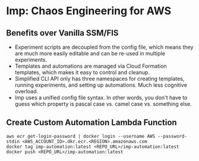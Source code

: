 # Imp: Chaos Engineering for AWS

## Benefits over Vanilla SSM/FIS

- Experiment scripts are decoupled from the config file, which means they are much more easily editable and can be re-used in multiple experiments.
- Templates and automations are managed via Cloud Formation templates, which makes it easy to control and cleanup.
- Simplified CLI API only has three namespaces for creating templates, running experiments, and setting up automations. Much less cognitive overload.
- Imp uses a unified config file syntax. In other words, you don't have to guess which property is pascal case vs. camel case vs. something else.

## Create Custom Automation Lambda Function

```commandline
aws ecr get-login-password | docker login --username AWS --password-stdin <AWS_ACCOUNT_ID>.dkr.ecr.<REGION>.amazonaws.com
docker tag imp-automation:latest <REPO_URL>/imp-automation:latest
docker push <REPO_URL>/imp-automation:latest
```